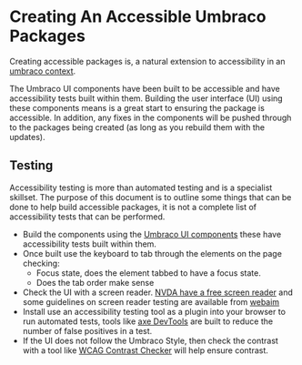 # Creating An Accessible Umbraco Packages

Creating accessible packages is, a natural extension to accessibility in an [umbraco context](https://www.skrift.io/issues/accessibility-in-an-umbraco-context/).

The Umbraco UI components have been built to be accessible and have accessibility tests built within them. Building the user interface (UI) using these components means is a great start to ensuring the package is accessible.
In addition, any fixes in the components will be pushed through to the packages being created (as long as you rebuild them with the updates).

## Testing
Accessibility testing is more than automated testing and is a specialist skillset. The purpose of this document is to outline some things that can be done to help build accessible packages, it is not a complete list of accessibility tests that can be performed.

- Build the components using the [Umbraco UI components](https://uui.umbraco.com/) these have accessibility tests built within them.
- Once built use the keyboard to tab through the elements on the page checking:
  - Focus state, does the element tabbed to have a focus state.
  - Does the tab order make sense
- Check the UI with a screen reader. [NVDA have a free screen reader](https://www.nvaccess.org/download/) and some guidelines on screen reader testing are available from [webaim](https://webaim.org/articles/screenreader_testing/)
- Install use an accessibility testing tool as a plugin into your browser to run automated tests, tools like [axe DevTools](https://chrome.google.com/webstore/detail/axe-devtools-web-accessib/lhdoppojpmngadmnindnejefpokejbdd) are built to reduce the number of false positives in a test.
- If the UI does not follow the Umbraco Style, then check the contrast with a tool like [WCAG Contrast Checker](https://chrome.google.com/webstore/detail/wcag-color-contrast-check/plnahcmalebffmaghcpcmpaciebdhgdf) will help ensure contrast.
